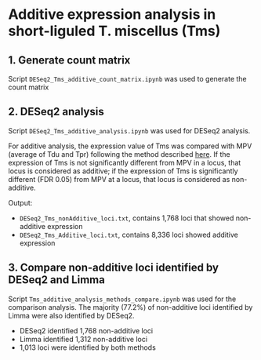 # Additive expression analysis in short-liguled T. miscellus (Tms)
## 1. Generate count matrix
Script `DESeq2_Tms_additive_count_matrix.ipynb` was used to generate the count matrix

## 2. DESeq2 analysis
Script `DESeq2_Tms_additive_analysis.ipynb` was used for DESeq2 analysis.

For additive analysis, the expression value of Tms was compared with MPV (average of Tdu and Tpr) following the method described [here](https://support.bioconductor.org/p/69104/). If the expression of Tms is not significantly different from MPV in a locus, that locus is considered as additive; if the expression of Tms is significantly different (FDR 0.05) from MPV at a locus, that locus is considered as non-additive.

Output:
  - `DESeq2_Tms_nonAdditive_loci.txt`, contains 1,768 loci that showed non-additive expression
  - `DESeq2_Tms_Additive_loci.txt`, contains 8,336 loci showed additive expression
  

## 3. Compare non-additive loci identified by DESeq2 and Limma
Script `Tms_additive_analysis_methods_compare.ipynb` was used for the comparison analysis. The majority (77.2%) of non-additive loci identified by Limma were also identified by DESeq2.
  - DESeq2 identified 1,768 non-additive loci
  - Limma identified 1,312 non-additive loci
  - 1,013 loci were identified by both methods

